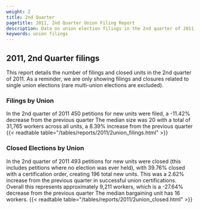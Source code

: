 ```yaml
---
weight: 2
title: 2nd Quarter
pagetitle: 2011, 2nd Quarter Union Filing Report
description: Data on union election filings in the 2nd quarter of 2011
keywords: union filings
---
```


## 2011, 2nd Quarter filings

This report details the number of filings and closed units in the 2nd quarter of 2011. As a reminder, we are only showing filings and closures related to single union elections (rare multi-union elections are excluded).

### Filings by Union
In the 2nd quarter of 2011 450 petitions for new units were filed, a -11.42% decrease from the previous quarter The median size was 20 with a total of 31,765 workers across all units, a 8.39% increase from the previous quarter
{{< readtable table="/tables/reports/2011/2union_filings.html" >}}

### Closed Elections by Union
In the 2nd quarter of 2011 493 petitions for new units were closed (this includes petitions where no election was ever held), with 39.76% closed with a certification order, creating 196 total new units. This was a 2.62% increase from the previous quarter in successful union certifications. Overall this represents approximately 9,211 workers, which is a -27.64% decrease from the previous quarter The median bargaining unit has 16 workers.
{{< readtable table="/tables/reports/2011/2union_closed.html" >}}
